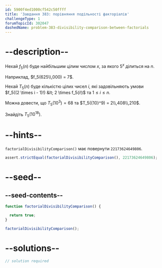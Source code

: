 ```yaml
---
id: 5900f4ed1000cf542c50ffff
title: 'Завдання 383: порівняння подільності факторіалів'
challengeType: 1
forumTopicId: 302047
dashedName: problem-383-divisibility-comparison-between-factorials
---
```


# --description--

Нехай $f_5(n)$ буде найбільшим цілим числом $x$, за якого $5^x$ ділиться на $n$.

Наприклад, $f_5(625\\,000) = 7$.

Нехай $T_5(n)$ буде кількістю цілих чисел $i$, які задовільняють умови $f_5((2 \times i - 1)!) &lt; 2 \times f_5(i!)$ та $1 ≤ i ≤ n$.

Можна довести, що $T_5({10}^3) = 68$ та $T_5({10}^9) = 2\\,408\\,210$.

Знайдіть $T_5({10}^{18})$.

# --hints--

`factorialDivisibilityComparison()` має повернути `22173624649806`.

```js
assert.strictEqual(factorialDivisibilityComparison(), 22173624649806);
```

# --seed--

## --seed-contents--

```js
function factorialDivisibilityComparison() {

  return true;
}

factorialDivisibilityComparison();
```

# --solutions--

```js
// solution required
```
